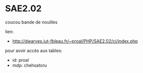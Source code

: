 # SAE2.02

coucou bande de nouilles

lien:
- http://dwarves.iut-fbleau.fr/~proal/PHP/SAE2.02/ci/index.php

pour avoir accès aux tables:
- id:  proal
- mdp: chehsatoru